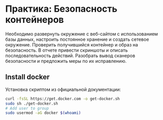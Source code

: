 # Практика: Безопасность контейнеров
  

Необходимо развернуть окружение с веб-сайтом с использованием базы данных, настроить постоянное хранение и создать сетевое окружение. Проверить получившийся контейнер и образ на безопасность. В отчете привести скриншоты и описать последовательность действий. Разобрать вывод сканеров безопасности и предложить меры по их исправлению.

## Install docker
Установка скриптом из официальной документации:

```bash
curl -fsSL https://get.docker.com -o get-docker.sh
sudo sh ./get-docker.sh
# Add user to group
sudo usermod -aG docker $(whoami)
```
